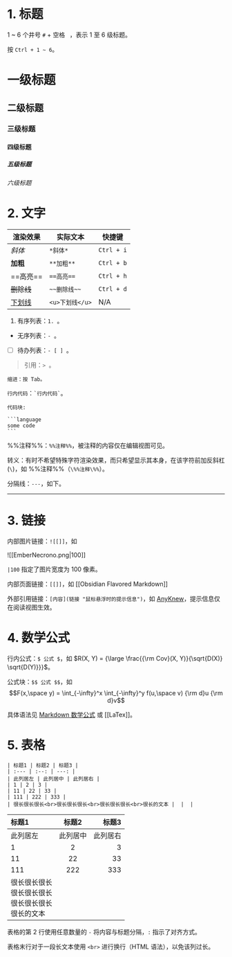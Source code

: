 # 1. 标题

1 ~ 6 个井号 `#` + 空格 ` `，表示 1 至 6 级标题。

按 `Ctrl + 1 ~ 6`。

# 一级标题

## 二级标题

### 三级标题

#### 四级标题

##### 五级标题

###### 六级标题

# 2. 文字

| 渲染效果       | 实际文本         | 快捷键        |
| ---------- | ------------ | ---------- |
| *斜体*       | `*斜体*`       | `Ctrl + i` |
| **加粗**     | `**加粗**`     | `Ctrl + b` |
| ==高亮==     | `==高亮==`     | `Ctrl + h` |
| ~~删除线~~    | `~~删除线~~`    | `Ctrl + d` |
| <u>下划线</u> | `<u>下划线</u>` | N/A        |

1. 有序列表：`1. `。

- 无序列表：`- `。

- [ ] 待办列表：`- [ ] `。

> 引用：`> `。

	缩进：按 Tab。

`行内代码`：`` `行内代码` ``。

````text
代码块:

```language
some code
```
````

%%注释%%：`%%注释%%`，被注释的内容仅在编辑视图可见。

转义：有时不希望特殊字符渲染效果，而只希望显示其本身，在该字符前加反斜杠(`\`)，如 \%%注释\%%（`\%%注释\%%`）。

分隔线：`---`，如下。

---

# 3. 链接

内部图片链接：`![[]]`，如

![[EmberNecrono.png|100]]

`|100` 指定了图片宽度为 100 像素。

内部页面链接：`[[]]`，如 [[Obsidian Flavored Markdown]]

外部引用链接：`[内容](链接 "鼠标悬浮时的提示信息")`，如 [AnyKnew](https://www.anyknew.com/#/ "Go to AnyKnew")，提示信息仅在阅读视图生效。

# 4. 数学公式

行内公式：`$ 公式 $`，如 $R(X, Y) = {\large \frac{{\rm Cov}(X, Y)}{\sqrt{D(X)} \sqrt{D(Y)}}}$。

公式块：`$$ 公式 $$`，如 $$F(x,\space y) = \int_{-\infty}^x \int_{-\infty}^y f(u,\space v) {\rm d}u {\rm d}v$$

具体语法见 [Markdown 数学公式](http://home.ustc.edu.cn/~zzx2002/new/2021/08/04/mathjax/) 或 [[LaTex]]。

# 5. 表格

```text
| 标题1 | 标题2 | 标题3 |
| :--- | :--: | ---: |
| 此列居左 | 此列居中 | 此列居右 |
| 1 | 2 | 3 |
| 11 | 22 | 33 |
| 111 | 222 | 333 |
| 很长很长很长<br>很长很长很长<br>很长很长很长<br>很长的文本 |  |  |
```

| 标题1 | 标题2 | 标题3 |
| :--- | :--: | ---: |
| 此列居左 | 此列居中 | 此列居右 |
| 1 | 2 | 3 |
| 11 | 22 | 33 |
| 111 | 222 | 333 |
| 很长很长很长<br>很长很长很长<br>很长很长很长<br>很长的文本 |  |  |

表格的第 2 行使用任意数量的 `-` 将内容与标题分隔，`:` 指示了对齐方式。

表格末行对于一段长文本使用 `<br>` 进行换行（HTML 语法），以免该列过长。